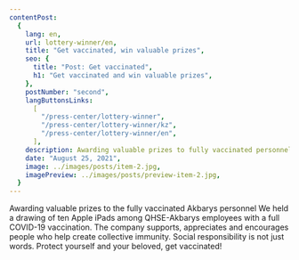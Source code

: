 ```yaml
---
contentPost:
  {
    lang: en,
    url: lottery-winner/en,
    title: "Get vaccinated, win valuable prizes",
    seo: {
      title: "Post: Get vaccinated",
      h1: "Get vaccinated and win valuable prizes",
    },
    postNumber: "second",
    langButtonsLinks:
      [
        "/press-center/lottery-winner",
        "/press-center/lottery-winner/kz",
        "/press-center/lottery-winner/en",
      ],
    description: Awarding valuable prizes to fully vaccinated personnel.,
    date: "August 25, 2021",
    image: ../images/posts/item-2.jpg,
    imagePreview: ../images/posts/preview-item-2.jpg,
  }
---
```


Awarding valuable prizes to the fully vaccinated Akbarys personnel
We held a drawing of ten Apple iPads among QHSE-Akbarys employees with a full COVID-19 vaccination. The company supports, appreciates and encourages people who help create collective immunity. Social responsibility is not just words. Protect yourself and your beloved, get vaccinated!

